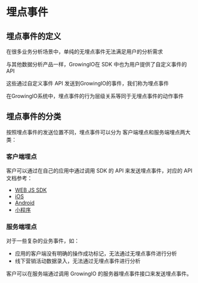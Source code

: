 # 埋点事件

## 埋点事件的定义

在很多业务分析场景中，单纯的无埋点事件无法满足用户的分析需求

与其他数据分析产品一样，GrowingIO在 SDK 中也为用户提供了自定义事件的 API

这些通过自定义事件 API 发送到GrowingIO的事件，我们称为埋点事件

在GrowingIO系统中，埋点事件的行为层级关系等同于无埋点事件的动作事件

## 埋点事件的分类

按照埋点事件的发送位置不同，埋点事件可以分为 客户端埋点和服务端埋点两大类：

### 客户端埋点

客户可以通过在自己的应用中通过调用 SDK 的 API 来发送埋点事件，对应的 API 文档参考：

* [WEB JS SDK](../../../developer-manual/sdkintegrated/web-js-sdk/web-sdk-api/)
* [iOS](../../../developer-manual/sdkintegrated/ios-sdk/ios-sdk-api/customize-api.md)
* [Android](../../../developer-manual/sdkintegrated/android-sdk/android-sdk-api/customize-api.md)
* [小程序](../../../developer-manual/sdkintegrated/other-sdk/customize-api.md)

### 服务端埋点

对于一些复杂的业务事件，如：

* 应用的客户端没有明确的操作成功标记，无法通过无埋点事件进行分析
* 线下营销活动数据录入，无法通过无埋点事件进行分析

客户可以在服务端通过调用 GrowingIO 的服务器埋点事件接口来发送埋点事件。

